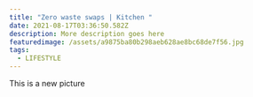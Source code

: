 ```yaml
---
title: "Zero waste swaps | Kitchen "
date: 2021-08-17T03:36:50.582Z
description: More description goes here
featuredimage: /assets/a9875ba80b298aeb628ae8bc68de7f56.jpg
tags:
  - LIFESTYLE
---
```

This is a new picture